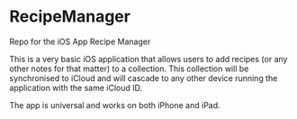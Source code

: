# RecipeManager

Repo for the iOS App Recipe Manager

This is a very basic iOS application that allows users to add recipes (or any other notes for that matter) to a collection. This collection will be synchronised to iCloud and will cascade to any other device running the application with the same iCloud ID.

The app is universal and works on both iPhone and iPad.